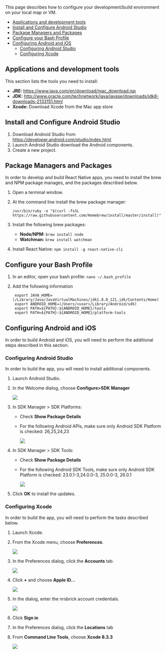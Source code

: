 This page describes how to configure your development/build environment on your local map or VM.

<!-- TOC -->

- [Applications and development tools](#applications-and-development-tools)
- [Install and Configure Android Studio](#install-and-configure-android-studio)
- [Package Managers and Packages](#package-managers-and-packages)
- [Configure your Bash Profile](#configure-your-bash-profile)
- [Configuring Android and iOS](#configuring-android-and-ios)
	- [Configuring Android Studio](#configuring-android-studio)
	- [Configuring Xcode](#configuring-xcode)

<!-- /TOC -->

## Applications and development tools
This section lists the tools you need to install:

* **JRE:** <https://www.java.com/en/download/mac_download.jsp>
* **JDK:** <http://www.oracle.com/technetwork/java/javase/downloads/jdk8-downloads-2133151.html>
* **Xcode:** Download Xcode from the Mac app store

## Install and Configure Android Studio
1. Download Android Studio from <https://developer.android.com/studio/index.html>
1. Launch Android Studio download the Android components.
1. Create a new project.

## Package Managers and Packages
In order to develop and build React Native apps, you need to install the brew and NPM package manages, and the packages described below.

1. Open a terminal window.

1. At the command line install the brew package manager:

   ```/usr/bin/ruby -e "$(curl -fsSL https://raw.githubusercontent.com/Homebrew/install/master/install)"```

1. Install the following brew packages:
   * **Node/NPM:** ```brew install node```
   * **Watchman:** ```brew install watchman```

1. Install React Native: ```npm install -g react-native-cli```

## Configure your Bash Profile

1. In an editor, open your bash profile: ```nano ~/.bash_profile```

1. Add the following information
   
		export JAVA_HOME=(/Library/Java/JavaVirtualMachines/jdk1.8.0_121.jdk/Contents/Home)	
		export ANDROID_HOME=(/Users/<user>/Library/Android/sdk)
		export PATH=${PATH}:${ANDROID_HOME}/tools
		export PATH=${PATH}:${ANDROID_HOME}/platform-tools

## Configuring Android and iOS
In order to build Android and iOS, you will need to perform the additional steps described in this section.

### Configuring Android Studio
In order to build the app, you will need to install additional components.

1. Launch Android Studio.

1. In the Welcome dialog, choose **Configure>SDK Manager**

  	![](/img/Screen%20Shot%202017-08-23%20at%2013.32.13.png)   

1. In SDK Manager > SDK Platforms: 
	  * Check **Show Package Details**
	  * For the following Android APIs, make sure only Android SDK Platform is checked: 26,25,24,23
					
		 ![](/img/Screen%20Shot%202017-08-23%20at%2013.33.14.png)  

1. In SDK Manager > SDK Tools: 
	  * Check **Show Package Details**
	  * For the following Android SDK Tools, make sure only Android SDK Platform is checked: 23.0.1-3,24.0.0-3, 25.0.0-3, 26.0.1
						
		![](/img/Screen%20Shot%202017-08-23%20at%2013.33.42.png) 

1. Click **OK** to install the updates.			

### Configuring Xcode
In order to build the app, you will need to perform the tasks described below.

1. Launch Xcode.

1. From the Xcode menu, choose **Preferences**.

	  ![](/img/Screen%20Shot%202017-08-23%20at%2013.59.34.png)

1. In the Preferences dialog, click the **Accounts** tab.

	  ![](/img/Screen%20Shot%202017-08-23%20at%2014.00.08.png) 

1. Click **+** and choose **Apple ID...**
	  
	  ![](/img/Screen%20Shot%202017-08-23%20at%2014.05.34.png) 

1. In the dialog, enter the nrsbrick account credentials.
	  
	  ![](/img/Screen%20Shot%202017-08-23%20at%2014.00.27.png) 

1. Click **Sign in**

1. In the Preferences dialog, click the **Locations** tab

1. From **Command Line Tools**, choose **Xcode 8.3.3**

	  ![](/img/Screen%20Shot%202017-08-22%20at%2016.55.42.png) 

  